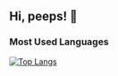 ## Hi, peeps! 👋

### Most Used Languages
[![Top Langs](https://github-readme-stats.vercel.app/api/top-langs/?username=zhintappp&layout=compact)](https://github.com/zhintappp/github-readme-stats)
